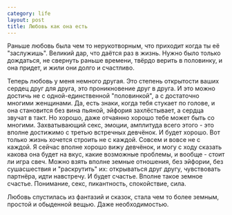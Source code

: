 ```yaml
--- 
category: life
layout: post
title: Любовь как она есть
---
```


Раньше любовь была чем то нерукотворным, что приходит когда ты её "заслужишь". Великий дар, что даётся раз в жизнь.  Нужно было только дождаться, не свернуть раньше времени, твёрдо верить в половинку, и она придет, и жили они долго и счастливо.

Теперь любовь у меня немного другая. Это степень открытости ваших сердец друг для друга, это проникновение друг в друга. И это можно достичь не с одной-единственной "половинкой", а с достаточно многими женщинами. Да, есть знаки, когда тебя стукает по голове, и она становится без вина пьяной, эйфория захлёстывает, а сердца звучат в такт. Но хорошо, даже отчаянно хорошо тебе может быть со многими. Захватывающий секс, эмоции, амплитуда всего этого - это вполне достижимо с третью встречных девчёнок. И будет хорошо. Вот только жизнь хочется строить не с каждой. Совсем и вовсе не с каждой. Я сейчас вполне хорошо вижу девчёнок, и могу с ходу сказать какова она будет на вкус, какие возможные проблемы, и вообще - стоит ли игра свеч. 
Можно взять вполне земные отношения, без эйфории, без сушасшествия и "раскрутить" их: открываться друг другу, чувствовать партнёра, идти навстречу. И будет счастье. Вполне такое земное счастье. Понимание, секс, пикантность, спокойствие, сила.

Любовь спустилась из фантазий и сказок, стала чем то более земным, простой и обыденной вещью. Даже необходимостью.
